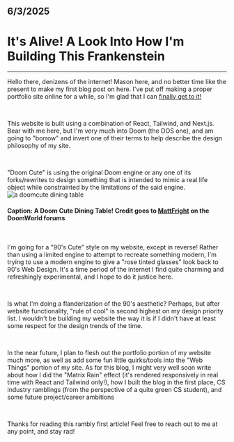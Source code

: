 ## 6/3/2025
# It's Alive! A Look Into How I'm Building This Frankenstein

---

Hello there, denizens of the internet! Mason here, and no better time like the present to make my first blog post on here. I've put off making a proper portfolio site online for a while, so I'm glad that I can <u>finally get to it!</u>

&nbsp;

This website is built using a combination of React, Tailwind, and Next.js. Bear with me here, but I'm very much into Doom (the DOS one), and am going to "borrow" and invert one of their terms to help describe the design philosophy of my site.

&nbsp;

"Doom Cute" is using the original Doom engine or any one of its forks/rewrites to design something that is intended to mimic a real life object while constrainted by the limitations of the said engine. 
![a doomcute dining table](/portfolio_v2/doomcute.png)
#### Caption: A Doom Cute Dining Table! Credit goes to [MattFright](https://www.doomworld.com/forum/post/2292170) on the DoomWorld forums

&nbsp;

I'm going for a "90's Cute" style on my website, except in reverse! Rather than using a limited engine to attempt to recreate something modern, I'm trying to use a modern engine to give a "rose tinted glasses" look back to 90's Web Design. It's a time period of the internet I find quite charming and refreshingly experimental, and I hope to do it justice here.

&nbsp;

Is what I'm doing a flanderization of the 90's aesthetic? Perhaps, but after website functionality, "rule of cool" is second highest on my design priority list. I wouldn't be building my website the way it is if I didn't have at least some respect for the design trends of the time.

&nbsp;

In the near future, I plan to flesh out the portfolio portion of my website much more, as well as add some fun little quirks/tools into the "Web Things" portion of my site. As for this blog, I might very well soon write about how I did the "Matrix Rain" effect (it's rendered responsively in real time with React and Tailwind only!), how I built the blog in the first place, CS industry ramblings (from the perspective of a quite green CS student), and some future project/career ambitions

&nbsp;

Thanks for reading this rambly first article! Feel free to reach out to me at any point, and stay rad!